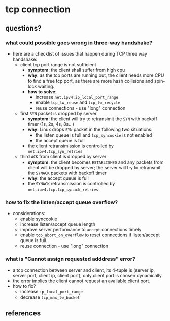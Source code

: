 # tcp connection

## questions?
### what could possible goes wrong in three-way handshake?
* here are a checklist of issues that happen during TCP three way handshake:
    * client tcp port range is not sufficient
        * **symptom**: the client shall suffer from high cpu
        * **why**: as the tcp ports are running out, the client needs more CPU to find a free tcp port, as there are more hash collisions and spin-lock waiting.
        * **how to solve**:
            * increase `net.ipv4.ip_local_port_range`
            * enable `tcp_tw_reuse` and `tcp_tw_recycle`
            * reuse connections - use "long" connection
    * first `SYN` packet is dropped by server
        * **symptom**: the client will try to retransimit the `SYN` with backoff timer (1s, 2s, 4s, 8s...)
        * **why**: Linux drops `SYN` packet in the following two situations:
            * the listen queue is full and `tcp_syncookie` is not enabled
            * the accept queue is full
        * the client retransimission is controlled by `net.ipv4.tcp_syn_retries`
    * third `ACK` from client is dropped by server
        * **symptom**: the client becomes `ESTABLISHED` and any packets from client will be dropped by server; the server will try to retransmit the `SYNACK` packets with backoff timer
        * **why**: the accept queue is full
        * the `SYNACK` retransmission is controlled by `net.ipv4.tcp.tcp_synack_retries`

### how to fix the listen/accept queue overflow?
* considerations:
    * enable syncookie
    * increase listen/accept queue length
    * improve server performance to `accept` connections timely
    * enable `tcp_abort_on_overflow` to reset connections if listen/accept queue is full.
    * reuse connection - use "long" connection

### what is "Cannot assign requested adddress" error?
* a tcp connection between server and client, its 4-tuple is (server ip, server port, client ip, client port), only client port is chosen dynamically.
* the error implies the client cannot request an available client port.
* how to fix?
    * increase `ip_local_port_range`
    * decrease `tcp_max_tw_bucket`

## references
